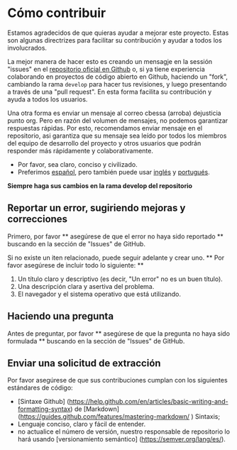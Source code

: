 # Cómo contribuir

Estamos agradecidos de que quieras ayudar a mejorar este proyecto. Estas son algunas directrizes para facilitar su contribución y ayudar a todos los involucrados.

La mejor manera de hacer esto es creando un mensagje en la sessión "issues" en el [repositorio oficial en Github](https://github.com/Dejusticia/mota-active-transparency-specification/) o, si ya tiene experiencia colaborando en proyectos de código abierto en Github, haciendo un "fork", cambiando la rama `develop` para hacer tus revisiones, y luego presentando a través de una "pull request". En esta forma facilita su contribución y ayuda a todos los usuarios.

Una otra forma es enviar un mensaje al correo cbessa (arroba) dejusticia punto org. Pero en razón del volumen de mensajes, no podemos garantizar respuestas rápidas. Por esto, recomendamos enviar mensaje en el repositorio, asi garantiza que su mensaje sea leído por todos los miembros del equipo de desarrollo del proyecto y otros usuarios que podrán responder más rápidamente y colaborativamente.


* Por favor, sea claro, conciso y civilizado.
* Preferimos [español](CONTRIBUYENDO.md), pero también puede usar [inglés](CONTRIBUTING.md) y [portugués](CONTRIBUINDO.md).

**Siempre haga sus cambios en la rama develop del repositorio**

## Reportar un error, sugiriendo mejoras y correcciones

Primero, por favor ** asegúrese de que el error no haya sido reportado ** buscando en la sección de "Issues" de GitHub.

Si no existe un iten relacionado, puede seguir adelante y crear uno. ** Por favor asegúrese de incluir todo lo siguiente: **

1. Un título claro y descriptivo (es decir, "Un error" no es un buen título).
2. Una descripción clara y asertiva del problema.
3. El navegador y el sistema operativo que está utilizando.

## Haciendo una pregunta

Antes de preguntar, por favor ** asegúrese de que la pregunta no haya sido formulada ** buscando en la sección de "Issues" de GitHub.

## Enviar una solicitud de extracción

Por favor asegúrese de que sus contribuciones cumplan con los siguientes estándares de código:

- [Sintaxe Github] (https://help.github.com/en/articles/basic-writing-and-formatting-syntax) de [Markdown] (https://guides.github.com/features/mastering-markdown/ ) Sintaxis;
- Lenguaje conciso, claro y fácil de entender.
- no actualice el número de versión, nuestro responsable de repositorio lo hará usando [versionamiento semántico] (https://semver.org/lang/es/).
